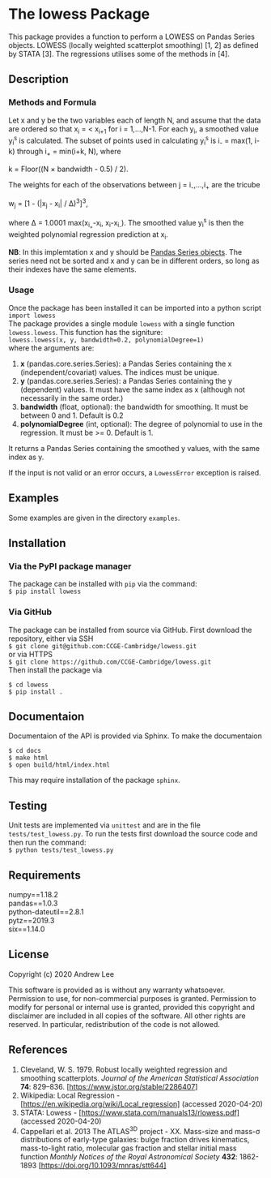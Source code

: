 # The lowess Package
This package provides a function to perform a LOWESS on Pandas Series objects. 
LOWESS (locally weighted scatterplot smoothing) \[1, 2\] as defined by STATA \[3\].
The regressions utilises some of the methods in \[4\].



## Description



### Methods and Formula
Let x and y be the two variables each of length N, and assume that the data are ordered so that x<sub>i</sub> = < x<sub>i+1</sub> for i = 1,...,N-1.
For each y<sub>i</sub>, a smoothed value y<sub>i</sub><sup>s</sup> is calculated.
The subset of points used in calculating y<sub>i</sub><sup>s</sup> is  i<sub>-</sub> = max(1, i-k) through i<sub>+</sub> = min(i+k, N), where  

k = Floor((N × bandwidth - 0.5) / 2).  

The weights for each of the observations between j = i<sub>-</sub>,...,i<sub>+</sub> are the tricube  

w<sub>j</sub> = [1 - (|x<sub>j</sub> - x<sub>i</sub>| / ∆)<sup>3</sup>]<sup>3</sup>,  

where ∆ = 1.0001 max(x<sub>i<sub>+</sub></sub>-x<sub>i</sub>, x<sub>i</sub>-x<sub>i<sub>-</sub></sub>).
The smoothed value y<sub>i</sub><sup>s</sup> is then the weighted polynomial regression prediction at x<sub>i</sub>.

**NB**: In this implemtation x and y should be [Pandas Series objects](https://pandas.pydata.org/pandas-docs/stable/reference/api/pandas.Series.html "Pandas Series").
The series need not be sorted and x and y can be in different orders, so long as their indexes have the same elements. 



### Usage
Once the package has been installed it can be imported into a python script  
`import lowess`  
The package provides a single module `lowess` with a single function `lowess.lowess`.
This function has the signiture:  
`lowess.lowess(x, y, bandwidth=0.2, polynomialDegree=1)`  
where the arguments are:
1. **x** (pandas.core.series.Series): a Pandas Series containing the x (independent/covariat) values. The indices must be unique.
2. **y** (pandas.core.series.Series): a Pandas Series containing the y (dependent) values. It must have the same index as x (although not necessarily in the same order.)
3. **bandwidth** (float, optional): the bandwidth for smoothing. It must be between 0 and 1. Default is 0.2
4. **polynomialDegree** (int, optional): The degree of polynomial to use in the regression. It must be >= 0. Default is 1.

It returns a Pandas Series containing the smoothed y values, with the same index as y.

If the input is not valid or an error occurs, a `LowessError` exception is raised.



## Examples
Some examples are given in the directory `examples`.



## Installation
### Via the PyPI package manager
The package can be installed with `pip` via the command:  
`$ pip install lowess`  

### Via GitHub
The package can be installed from source via GitHub.
First download the repository, either via SSH  
`$ git clone git@github.com:CCGE-Cambridge/lowess.git`  
or via HTTPS  
`$ git clone https://github.com/CCGE-Cambridge/lowess.git`  
Then install the package via

    $ cd lowess
    $ pip install .



## Documentaion
Documentaion of the API is provided via Sphinx.
To make the documentaion

    $ cd docs
    $ make html
    $ open build/html/index.html

This may require installation of the package `sphinx`.



## Testing
Unit tests are implemented via `unittest` and are in the file `tests/test_lowess.py`.
To run the tests first download the source code and then run the command:  
`$ python tests/test_lowess.py`



## Requirements
numpy==1.18.2  
pandas==1.0.3  
python-dateutil==2.8.1  
pytz==2019.3  
six==1.14.0  



## License
Copyright (c) 2020 Andrew Lee

This software is provided as is without any warranty whatsoever.
Permission to use, for non-commercial purposes is granted.
Permission to modify for personal or internal use is granted,
provided this copyright and disclaimer are included in all
copies of the software. All other rights are reserved.
In particular, redistribution of the code is not allowed.



## References
1. Cleveland, W. S. 1979. Robust locally weighted regression and smoothing scatterplots. *Journal of the American Statistical Association* **74**: 829–836. [https://www.jstor.org/stable/2286407]
2. Wikipedia: Local Regression - [https://en.wikipedia.org/wiki/Local_regression] (accessed 2020-04-20)
3. STATA: Lowess - [https://www.stata.com/manuals13/rlowess.pdf] (accessed 2020-04-20)
4. Cappellari et al. 2013 The ATLAS<sup>3D</sup> project - XX. Mass-size and mass-&sigma; distributions of early-type galaxies: bulge fraction drives kinematics, mass-to-light ratio, molecular gas fraction and stellar initial mass function *Monthly Notices of the Royal Astronomical Society* **432**: 1862-1893 [https://doi.org/10.1093/mnras/stt644]
